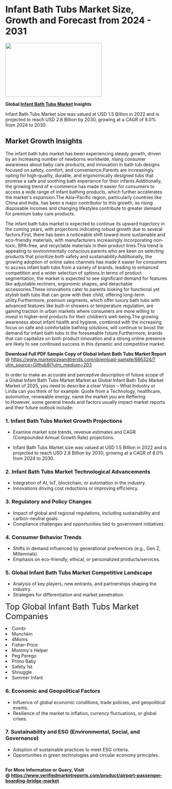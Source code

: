 <H1>Infant Bath Tubs Market Size, Growth and Forecast from 2024 - 2031</H1><img class="aligncenter size-medium wp-image-584254" src="https://thirdeyenews.in/wp-content/uploads/2024/09/Global-Market-Research-300x168.jpeg" alt="" width="300" height="168" /><p><strong>Global&nbsp;<a href="https://www.marketsizeandtrends.com/download-sample/686324/?utm_source=Github8j?utm_medium=203">Infant Bath Tubs Market</a> Insights</strong></p><p>Infant Bath Tubs Market size was valued at USD 1.5 Billion in 2022 and is projected to reach USD 2.8 Billion by 2030, growing at a CAGR of 8.0% from 2024 to 2030.</p><p><h2>Market Growth Insights</h2> <p>The infant bath tubs market has been experiencing steady growth, driven by an increasing number of newborns worldwide, rising consumer awareness about baby care products, and innovation in bath tub designs focused on safety, comfort, and convenience.Parents are increasingly opting for high-quality, durable, and ergonomically designed tubs that promise a safe and soothing bath experience for their infants.Additionally, the growing trend of e-commerce has made it easier for consumers to access a wide range of infant bathing products, which further accelerates the market's expansion.The Asia-Pacific region, particularly countries like China and India, has been a major contributor to this growth, as rising disposable incomes and changing lifestyles contribute to greater demand for premium baby care products.</p> <p>The infant bath tubs market is expected to continue its upward trajectory in the coming years, with projections indicating robust growth due to several factors.First, there has been a noticeable shift toward more sustainable and eco-friendly materials, with manufacturers increasingly incorporating non-toxic, BPA-free, and recyclable materials in their product lines.This trend is appealing to environmentally conscious parents who are keen on selecting products that prioritize both safety and sustainability.Additionally, the growing adoption of online sales channels has made it easier for consumers to access infant bath tubs from a variety of brands, leading to enhanced competition and a wider selection of options.In terms of product segmentation, the market is expected to see significant demand for features like adjustable recliners, ergonomic shapes, and detachable accessories.These innovations cater to parents looking for functional yet stylish bath tubs that can grow with their child, offering long-term utility.Furthermore, premium segments, which offer luxury bath tubs with advanced features like built-in showers or temperature regulation, are gaining traction in urban markets where consumers are more willing to invest in higher-end products for their children’s well-being.The growing awareness about infant health and hygiene, combined with the increasing focus on safe and comfortable bathing solutions, will continue to boost the demand for infant bath tubs in the foreseeable future.Furthermore, brands that can capitalize on both product innovation and a strong online presence are likely to see continued success in this dynamic and competitive market.</p> <p><span class=""><strong>Download Full PDF Sample Copy of Global Infant Bath Tubs Market Report</strong> @ <a href="https://www.marketsizeandtrends.com/download-sample/686324/?utm_source=Github8j?utm_medium=203" target="_blank">https://www.marketsizeandtrends.com/download-sample/686324/?utm_source=Github8j?utm_medium=203</a></span></p><p>In order to make an accurate and perceptive description of future scope of a Global&nbsp;Infant Bath Tubs Market Market as Global&nbsp;Infant Bath Tubs Market Market of 2025, you need to describe a clear Vision &ndash; What Industry or Linda can you think of for example: Quote from a Technology, healthcare, automotive, renewable energy, name the market you are Reffering to.However, some general trends and factors usually impact market reports and their future outlook include:</p><h3>1.&nbsp;<strong>Infant Bath Tubs Market Growth Projections</strong></h3><ul><li>Examine market size trends, revenue estimates and CAGR (Compounded Annual Growth Rate) projections.</li><li><p>Infant Bath Tubs Market size was valued at USD 1.5 Billion in 2022 and is projected to reach USD 2.8 Billion by 2030, growing at a CAGR of 8.0% from 2024 to 2030.</p></li></ul><h3>2.&nbsp;<strong>Infant Bath Tubs Market Technological Advancements</strong></h3><ul><li>Integration of AI, IoT, blockchain, or automation in the industry.</li><li>Innovations driving cost reductions or improving efficiency.</li></ul><h3>3.&nbsp;<strong>Regulatory and Policy Changes</strong></h3><ul><li>Impact of global and regional regulations, including sustainability and carbon-neutral goals.</li><li>Compliance challenges and opportunities tied to government initiatives.</li></ul><h3>4.&nbsp;<strong>Consumer Behavior Trends</strong></h3><ul><li>Shifts in demand influenced by generational preferences (e.g., Gen Z, Millennials).</li><li>Emphasis on eco-friendly, ethical, or personalized products/services.</li></ul><h3>5.&nbsp;<strong>Global Infant Bath Tubs Market Competitive Landscape</strong></h3><ul><li>Analysis of key players, new entrants, and partnerships shaping the industry.</li><li>Strategies for differentiation and market penetration.</li></ul><p data-pm-slice="1 1 []"><span style="color: inherit; font-family: inherit; font-size: 25px;">Top Global Infant Bath Tubs Market Companies</span></p><div class="" data-test-id=""><p><li>Combi</li><li> Munchkin</li><li> 4Moms</li><li> Fisher-Price</li><li> Mommy's Helper</li><li> Peg Perego</li><li> Primo Baby</li><li> Safety 1st</li><li> Shnuggle</li><li> Summer Infant</li></p></div><h3>6.&nbsp;<strong>Economic and Geopolitical Factors</strong></h3><ul><li>Influence of global economic conditions, trade policies, and geopolitical events.</li><li>Resilience of the market to inflation, currency fluctuations, or global crises.</li></ul><h3>7.&nbsp;<strong>Sustainability and ESG (Environmental, Social, and Governance)</strong></h3><ul><li>Adoption of sustainable practices to meet ESG criteria.</li><li>Opportunities in green technologies and circular economy principles.</li></ul><h2><strong style="font-size: 14px;">For More Information or Query, Visit @&nbsp;</strong><a style="background-color: #ffffff; font-size: 14px;" href="https://www.marketsizeandtrends.com/report/infant-bath-tubs-market/" target="_blank">https://www.verifiedmarketreports.com/product/airport-passenger-boarding-bridge-market</a></h2>
